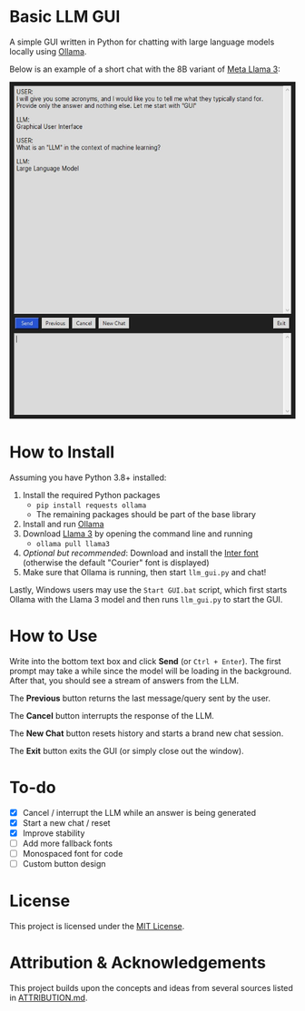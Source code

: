 # Basic LLM GUI

A simple GUI written in Python for chatting with large language models locally using [Ollama](https://github.com/ollama/ollama).

Below is an example of a short chat with the 8B variant of [Meta Llama 3](https://ollama.com/library/llama3):

![screenshot](assets/screenshot.jpg)

# How to Install

Assuming you have Python 3.8+ installed:

1. Install the required Python packages
   - `pip install requests ollama`
   - The remaining packages should be part of the base library
2. Install and run [Ollama](https://ollama.com/)
3. Download [Llama 3](https://ollama.com/library/llama3) by opening the command line and running
   - `ollama pull llama3`
4. *Optional but recommended*: Download and install the [Inter font](https://fonts.google.com/specimen/Inter) (otherwise the default "Courier" font is displayed)
5. Make sure that Ollama is running, then start `llm_gui.py` and chat!

Lastly, Windows users may use the `Start GUI.bat` script, which first starts Ollama with the Llama 3 model and then runs `llm_gui.py` to start the GUI.



# How to Use

Write into the bottom text box and click **Send** (or `Ctrl + Enter`). The first prompt may take a while since the model will be loading in the background. After that, you should see a stream of answers from the LLM.

The **Previous** button returns the last message/query sent by the user.

The **Cancel** button interrupts the response of the LLM.

The **New Chat** button resets history and starts a brand new chat session.

The **Exit** button exits the GUI (or simply close out the window).

# To-do

- [x] Cancel / interrupt the LLM while an answer is being generated
- [x] Start a new chat / reset
- [x] Improve stability
- [ ] Add more fallback fonts
- [ ] Monospaced font for code
- [ ] Custom button design

# License

This project is licensed under the [MIT License](https://github.com/rnd195/basic-llm-gui/blob/main/LICENSE).

# Attribution & Acknowledgements

This project builds upon the concepts and ideas from several sources listed in [ATTRIBUTION.md](https://github.com/rnd195/basic-llm-gui/blob/main/ATTRIBUTION.md).

